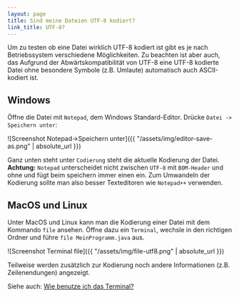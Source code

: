 ```yaml
---
layout: page
title: Sind meine Dateien UTF-8 kodiert?
link_title: UTF-8?
---
```

Um zu testen ob eine Datei wirklich UTF-8 kodiert ist gibt es je nach Betriebssystem verschiedene Möglichkeiten.
Zu beachten ist aber auch, das Aufgrund der Abwärtskompatibilität von UTF-8 eine UTF-8 kodierte Datei ohne
besondere Symbole (z.B. Umlaute) automatisch auch ASCII-kodiert ist.

## Windows
Öffne die Datei mit `Notepad`, dem Windows Standard-Editor. Drücke `Datei -> Speichern unter`:

![Screenshot Notepad->Speichern unter]({{ "/assets/img/editor-save-as.png" | absolute_url }})

Ganz unten steht unter `Codierung` steht die aktuelle Kodierung der Datei.
**Achtung:** `Notepad` unterscheidet nicht zwischen `UTF-8` mit `BOM-Header` und ohne
und fügt beim speichern immer einen ein.
Zum Umwandeln der Kodierung sollte man also besser Texteditoren wie `Notepad++` verwenden.

## MacOS und Linux
Unter MacOS und Linux kann man die Kodierung einer Datei mit dem Kommando `file` ansehen.
Öffne dazu ein `Terminal`, wechsle in den richtigen Ordner und führe `file MeinProgramm.java`
aus.

![Screenshot Terminal file]({{ "/assets/img/file-utf8.png" | absolute_url }})

Teilweise werden zusätzlich zur Kodierung noch andere Informationen (z.B. Zeilenendungen) angezeigt.

Siehe auch: [Wie benutze ich das Terminal?](terminal-how-to)
